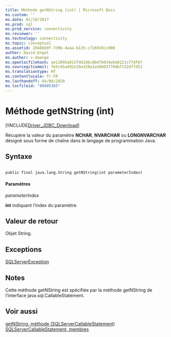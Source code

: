 ```yaml
---
title: Méthode getNString (int) | Microsoft Docs
ms.custom: ''
ms.date: 01/19/2017
ms.prod: sql
ms.prod_service: connectivity
ms.reviewer: ''
ms.technology: connectivity
ms.topic: conceptual
ms.assetid: 2048bb9f-7d9b-4aaa-b135-c716910cc800
author: David-Engel
ms.author: v-daenge
ms.openlocfilehash: ae12095a915fdd1d6c0b47b934a5e0121c77df6f
ms.sourcegitcommit: fe5c45a492e19a320a1a36b037704bf132dffd51
ms.translationtype: HT
ms.contentlocale: fr-FR
ms.lasthandoff: 04/08/2020
ms.locfileid: "80905365"
---
```

# <a name="getnstring-method-int"></a>Méthode getNString (int)
[!INCLUDE[Driver_JDBC_Download](../../../includes/driver_jdbc_download.md)]

  Récupère la valeur du paramètre **NCHAR**, **NVARCHAR** ou **LONGNVARCHAR** désigné sous forme de chaîne dans le langage de programmation Java.  
  
## <a name="syntax"></a>Syntaxe  
  
```  
  
public final java.lang.String getNString(int parameterIndex)  
```  
  
#### <a name="parameters"></a>Paramètres  
 *parameterIndex*  
  
 **int** indiquant l’index du paramètre.  
  
## <a name="return-value"></a>Valeur de retour  
 Objet String.  
  
## <a name="exceptions"></a>Exceptions  
 [SQLServerException](../../../connect/jdbc/reference/sqlserverexception-class.md)  
  
## <a name="remarks"></a>Notes  
 Cette méthode getNString est spécifiée par la méthode getNString de l’interface java.sql.CallableStatement.  
  
## <a name="see-also"></a>Voir aussi  
 [getNString, méthode &#40;SQLServerCallableStatement&#41;](../../../connect/jdbc/reference/getnstring-method-sqlservercallablestatement.md)   
 [SQLServerCallableStatement, membres](../../../connect/jdbc/reference/sqlservercallablestatement-members.md)  
  
  
